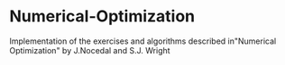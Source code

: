 # Numerical-Optimization
Implementation of the exercises and algorithms described in"Numerical Optimization" by J.Nocedal and S.J. Wright
